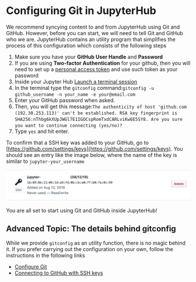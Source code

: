 # Configuring Git in JupyterHub

We recommend syncying content to and from JupyterHub using Git and GitHub. However, before you can start, we will need to tell Git and GitHub who we are. JupyterHub contains an utility program that simplifies the process of this configuration which consists of the following steps

1. Make sure you have your **GitHub User Handle** and **Password**
2. If you are using **Two-factor Authentication** for your github, then you will need to set up a [personal access token](https://help.github.com/en/articles/creating-a-personal-access-token-for-the-command-line) and use such token as your password
3. Inside your Jupyter Hub [Launch a terminal session ](../getting-started/launch-a-terminal-session.md)
4. In the terminal type the `gitconfig` command:`gitconfig -u github_username -n your_name -e your@email.com`
5. Enter your GitHub password when asked.
6. Then, you will get this message:`The authenticity of host 'github.com (192.30.253.113)' can't be established. RSA key fingerprint is SHA256:nThbg6kXUpJWGl7E1IGOCspRomTxdCARLviKw6E5SY8. Are you sure you want to continue connecting (yes/no)?`
7. Type `yes` and hit enter.

To confirm that a SSH key was added to your GitHub, go to [https://github.com/settings/keys](https://github.com/settings/keys).  You should see an entry like the image below, where the name of the key is similar to `jupyter-your_username`

![](../.gitbook/assets/ssh-key.png)

You are all set to start using Git and GitHub inside JupyterHub!

## Advanced Topic: The details behind gitconfig

While we provide `gitconfig` as an utility function, there is no magic behind it. If you prefer carrying out the configuration on your own, follow the instructions in the following links

* [Configure Git](https://git-scm.com/book/en/v2/Customizing-Git-Git-Configuration)
* [Connecting to GitHub with SSH keys](https://help.github.com/articles/connecting-to-github-with-ssh/)

